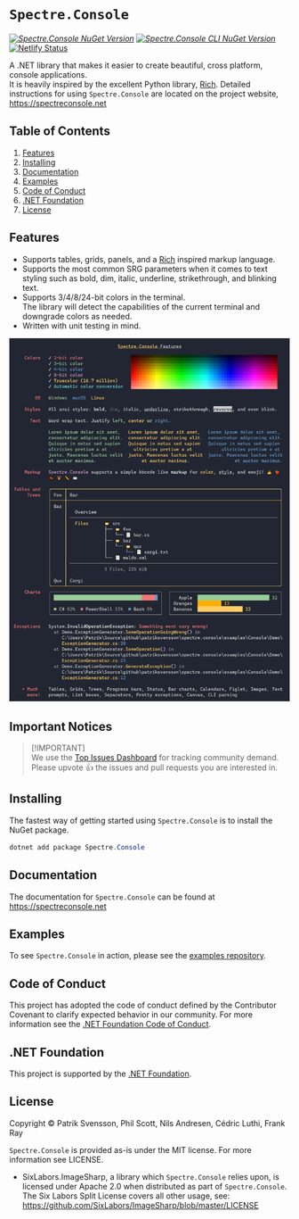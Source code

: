 # `Spectre.Console`

_[![Spectre.Console NuGet Version](https://img.shields.io/nuget/v/spectre.console.svg?style=flat&label=NuGet%3A%20Spectre.Console)](https://www.nuget.org/packages/spectre.console)_ _[![Spectre.Console CLI NuGet Version](https://img.shields.io/nuget/v/spectre.console.cli.svg?style=flat&label=NuGet%3A%20Spectre.Console.Cli)](https://www.nuget.org/packages/spectre.console.cli)_ [![Netlify Status](https://api.netlify.com/api/v1/badges/1eaf215a-eb9c-45e4-8c64-c90b62963149/deploy-status)](https://app.netlify.com/sites/spectreconsole/deploys)

A .NET library that makes it easier to create beautiful, cross platform, console applications.  
It is heavily inspired by the excellent Python library, [Rich](https://github.com/willmcgugan/rich). Detailed instructions for using `Spectre.Console` are located on the project website, https://spectreconsole.net

## Table of Contents

1. [Features](#features)
1. [Installing](#installing)
1. [Documentation](#documentation)
1. [Examples](#examples)
1. [Code of Conduct](#code-of-conduct)
1. [.NET Foundation](#net-foundation)
1. [License](#license)

## Features

* Supports tables, grids, panels, and a [Rich](https://github.com/willmcgugan/rich) inspired markup language.
* Supports the most common SRG parameters when it comes to text 
  styling such as bold, dim, italic, underline, strikethrough, 
  and blinking text.
* Supports 3/4/8/24-bit colors in the terminal.  
  The library will detect the capabilities of the current terminal 
  and downgrade colors as needed.
* Written with unit testing in mind.

![Example](docs/input/assets/images/example.png)

## Important Notices

> [!IMPORTANT]\
> We use the [Top Issues Dashboard](https://github.com/spectreconsole/spectre.console/issues/1517) for tracking community demand. Please upvote :+1: the issues and pull requests you are interested in.

## Installing

The fastest way of getting started using `Spectre.Console` is to install the NuGet package.

```csharp
dotnet add package Spectre.Console
```

## Documentation

The documentation for `Spectre.Console` can be found at
https://spectreconsole.net

## Examples

To see `Spectre.Console` in action, please see the 
[examples repository](https://github.com/spectreconsole/examples).

## Code of Conduct

This project has adopted the code of conduct defined by the Contributor Covenant to clarify expected behavior in our community.
For more information see the [.NET Foundation Code of Conduct](https://dotnetfoundation.org/code-of-conduct).

## .NET Foundation

This project is supported by the [.NET Foundation](https://dotnetfoundation.org).

## License

Copyright © Patrik Svensson, Phil Scott, Nils Andresen, Cédric Luthi, Frank Ray

`Spectre.Console` is provided as-is under the MIT license. For more information see LICENSE.

* SixLabors.ImageSharp, a library which `Spectre.Console` relies upon, is licensed under Apache 2.0 when distributed as part of `Spectre.Console`. The Six Labors Split License covers all other usage, see: https://github.com/SixLabors/ImageSharp/blob/master/LICENSE 
